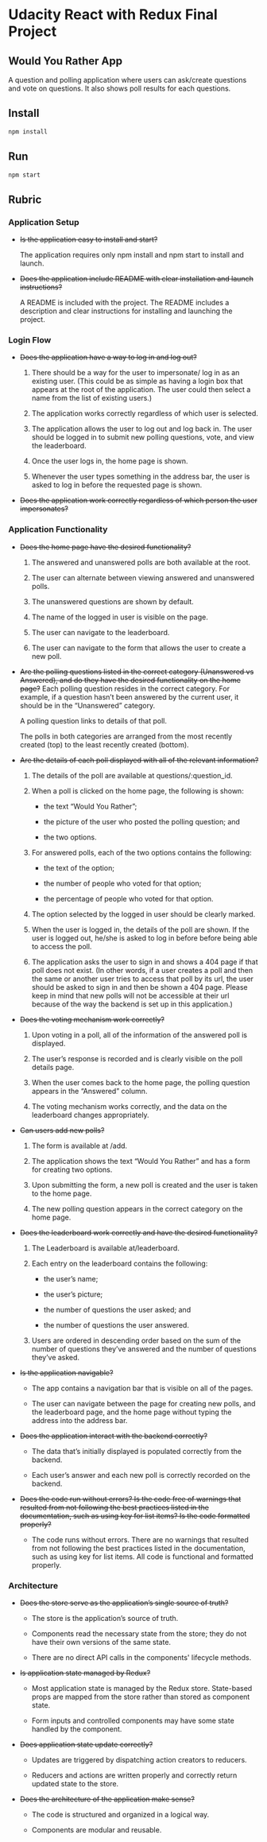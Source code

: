 # Udacity React with Redux Final Project

## Would You Rather App

A question and polling application where users can ask/create questions and vote on questions. It also shows poll results for each questions.

## Install

```bash
npm install
```

## Run

```bash
npm start
```

## Rubric

### Application Setup

- ~~Is the application easy to install and start?~~

  The application requires only npm install and npm start to install and launch.

- ~~Does the application include README with clear installation and launch instructions?~~

  A README is included with the project. The README includes a description and clear instructions for installing and launching the project.

### Login Flow

- ~~Does the application have a way to log in and log out?~~

  1. There should be a way for the user to impersonate/ log in as an existing user. (This could be as simple as having a login box that appears at the root of the application. The user could then select a name from the list of existing users.)

  2. The application works correctly regardless of which user is selected.

  3. The application allows the user to log out and log back in. The user should be logged in to submit new polling questions, vote, and view the leaderboard.

  4. Once the user logs in, the home page is shown.

  5. Whenever the user types something in the address bar, the user is asked to log in before the requested page is shown.

- ~~Does the application work correctly regardless of which person the user impersonates?~~

### Application Functionality

- ~~Does the home page have the desired functionality?~~

  1. The answered and unanswered polls are both available at the root.

  2. The user can alternate between viewing answered and unanswered polls.

  3. The unanswered questions are shown by default.

  4. The name of the logged in user is visible on the page.

  5. The user can navigate to the leaderboard.

  6. The user can navigate to the form that allows the user to create a new poll.

- ~~Are the polling questions listed in the correct category (Unanswered vs Answered), and do they have the desired functionality on the home page?~~
  Each polling question resides in the correct category. For example, if a question hasn’t been answered by the current user, it should be in the “Unanswered” category.

  A polling question links to details of that poll.

  The polls in both categories are arranged from the most recently created (top) to the least recently created (bottom).

- ~~Are the details of each poll displayed with all of the relevant information?~~

  1. The details of the poll are available at questions/:question_id.

  2. When a poll is clicked on the home page, the following is shown:

     - the text “Would You Rather”;

     - the picture of the user who posted the polling question; and

     - the two options.

  3. For answered polls, each of the two options contains the following:

     - the text of the option;

     - the number of people who voted for that option;

     - the percentage of people who voted for that option.

  4. The option selected by the logged in user should be clearly marked.

  5. When the user is logged in, the details of the poll are shown. If the user is logged out, he/she is asked to log in before before being able to access the poll.

  6. The application asks the user to sign in and shows a 404 page if that poll does not exist. (In other words, if a user creates a poll and then the same or another user tries to access that poll by its url, the user should be asked to sign in and then be shown a 404 page. Please keep in mind that new polls will not be accessible at their url because of the way the backend is set up in this application.)

- ~~Does the voting mechanism work correctly?~~

  1. Upon voting in a poll, all of the information of the answered poll is displayed.

  2. The user’s response is recorded and is clearly visible on the poll details page.

  3. When the user comes back to the home page, the polling question appears in the “Answered” column.

  4. The voting mechanism works correctly, and the data on the leaderboard changes appropriately.

- ~~Can users add new polls?~~

  1. The form is available at /add.

  2. The application shows the text “Would You Rather” and has a form for creating two options.

  3. Upon submitting the form, a new poll is created and the user is taken to the home page.

  4. The new polling question appears in the correct category on the home page.

- ~~Does the leaderboard work correctly and have the desired functionality?~~

  1. The Leaderboard is available at/leaderboard.

  2. Each entry on the leaderboard contains the following:

     - the user’s name;

     - the user’s picture;

     - the number of questions the user asked; and

     - the number of questions the user answered.

  3. Users are ordered in descending order based on the sum of the number of questions they’ve answered and the number of questions they’ve asked.

- ~~Is the application navigable?~~

  - The app contains a navigation bar that is visible on all of the pages.

  - The user can navigate between the page for creating new polls, and the leaderboard page, and the home page without typing the address into the address bar.

- ~~Does the application interact with the backend correctly?~~

  - The data that’s initially displayed is populated correctly from the backend.

  - Each user’s answer and each new poll is correctly recorded on the backend.

- ~~Does the code run without errors? Is the code free of warnings that resulted from not following the best practices listed in the documentation, such as using key for list items? Is the code formatted properly?~~

  - The code runs without errors. There are no warnings that resulted from not following the best practices listed in the documentation, such as using key for list items. All code is functional and formatted properly.

### Architecture

- ~~Does the store serve as the application’s single source of truth?~~

  - The store is the application’s source of truth.

  - Components read the necessary state from the store; they do not have their own versions of the same state.

  - There are no direct API calls in the components' lifecycle methods.

- ~~Is application state managed by Redux?~~

  - Most application state is managed by the Redux store. State-based props are mapped from the store rather than stored as component state.

  - Form inputs and controlled components may have some state handled by the component.

- ~~Does application state update correctly?~~

  - Updates are triggered by dispatching action creators to reducers.

  - Reducers and actions are written properly and correctly return updated state to the store.

- ~~Does the architecture of the application make sense?~~

  - The code is structured and organized in a logical way.

  - Components are modular and reusable.
